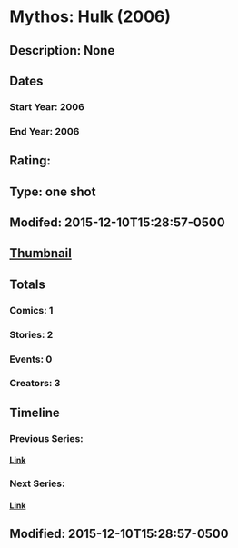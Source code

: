 # Mythos: Hulk (2006)
## Description: None
## Dates
### Start Year: 2006
### End Year: 2006
## Rating: 
## Type: one shot
## Modifed: 2015-12-10T15:28:57-0500
## [Thumbnail](http://i.annihil.us/u/prod/marvel/i/mg/a/30/5669e07feeb28.jpg)
## Totals
### Comics: 1
### Stories: 2
### Events: 0
### Creators: 3
## Timeline
### Previous Series: 
#### [Link]()
### Next Series: 
#### [Link]()
## Modified: 2015-12-10T15:28:57-0500